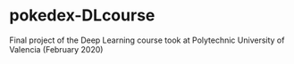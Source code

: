 # pokedex-DLcourse
Final project of the Deep Learning course took at Polytechnic University of Valencia (February 2020)
